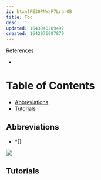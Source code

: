 ```yaml
---
id: htxnfPE30PNWaF7LrarOB
title: Toc
desc: ''
updated: 1643840209492
created: 1642976097879
---
```


References

- []()

# Table of Contents

- [Abbreviations](#abbreviations)
- [Tutorials](#tutorials)

## Abbreviations

- \*[]:

[![](https://img.shields.io/badge/back%20to%20top-%E2%86%A9-red)](#table-of-contents)

## Tutorials
